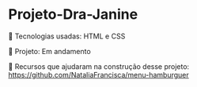 # Projeto-Dra-Janine

🧰 Tecnologias usadas: HTML e CSS

🔗 Projeto: Em andamento

🔗 Recursos que ajudaram na construção desse projeto: https://github.com/NataliaFrancisca/menu-hamburguer
